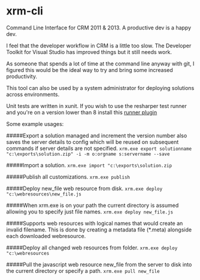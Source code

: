 xrm-cli
=======

Command Line Interface for CRM 2011 & 2013.  A productive dev is a happy dev.

I feel that the developer workflow in CRM is a little too slow.  The Developer Toolkit for Visual Studio has improved things but it still needs work.

As someone that spends a lot of time at the command line anyway with git, I figured this would be the ideal way to try and bring some increased productivity.

This tool can also be used by a system administrator for deploying solutions across environments.

Unit tests are written in xunit.  If you wish to use the resharper test runner and you're on a version lower than 8 install this [runner plugin](http://xunitcontrib.codeplex.com/releases)

Some example usages:

#####Export a solution managed and increment the version number also saves the server details to config which will be reused on subsequent commands if server details are not specified.
`xrm.exe export solutionname "c:\exports\solution.zip" -i -m o:orgname s:servername --save`

#####Import a solution.
`xrm.exe import "c:\exports\solution.zip`

#####Publish all customizations.
`xrm.exe publish`

#####Deploy new_file web resource from disk.
`xrm.exe deploy "c:\webresources\new_file.js`

#####When xrm.exe is on your path the current directory is assumed allowing you to specify just file names.
`xrm.exe deploy new_file.js`

#####Supports web resources with logical names that would create an invalid filename.  This is done by creating a metadata file (*.meta) alongside each downloaded webresource.

#####Deploy all changed web resources from folder.
`xrm.exe deploy "c:\webresources`

#####Pull the javascript web resource new_file from the server to disk into the current directory or specify a path.
`xrm.exe pull new_file`
